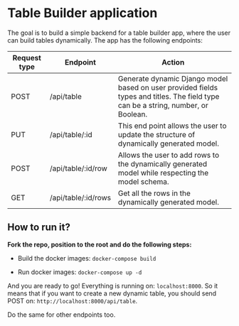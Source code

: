 # Table Builder application

The goal is to build a simple backend for a table builder app, where the user can build tables dynamically. The app has the following endpoints:

| Request type | Endpoint	| Action |
|--------------|----------|-------|
|POST	| /api/table | Generate dynamic Django model based on user provided fields types and titles. The field type can be a string, number, or Boolean.|
|PUT | /api/table/:id	| This end point allows the user to update the structure of dynamically generated model.|
|POST |	/api/table/:id/row | Allows the user to add rows to the dynamically generated model while respecting the model schema.|
|GET | /api/table/:id/rows | Get all the rows in the dynamically generated model.|

## How to run it?
**Fork the repo, position to the root and do the following steps:**

- Build the docker images: `docker-compose build`

- Run docker images: `docker-compose up -d`

And you are ready to go! Everything is running on: `localhost:8000`. So it means that if you want to create a new dynamic table, you should send POST on: `http://localhost:8000/api/table`. 

Do the same for other endpoints too.
